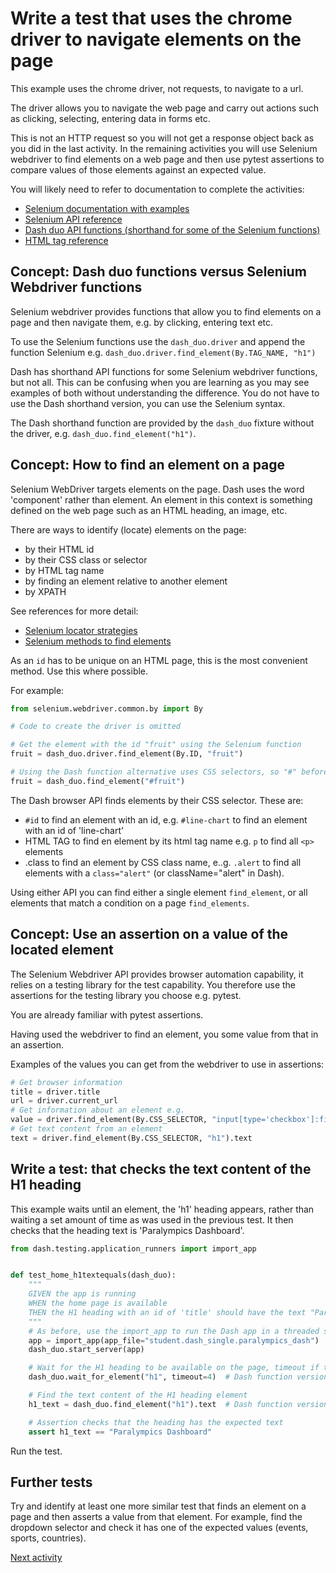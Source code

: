 # Write a test that uses the chrome driver to navigate elements on the page

This example uses the chrome driver, not requests, to navigate to a url.

The driver allows you to navigate the web page and carry out actions such as clicking, selecting, entering data in forms
etc.

This is not an HTTP request so you will not get a response object back as you did in the last activity.
In the remaining activities you will use Selenium webdriver to find elements on a web page and then use pytest
assertions to compare values of those elements against an expected value.

You will likely need to refer to documentation to complete the activities:

- [Selenium documentation with examples](https://www.selenium.dev/documentation/webdriver/)
- [Selenium API reference](https://selenium-python.readthedocs.io/api.html)
- [Dash duo API functions (shorthand for some of the Selenium functions)](https://dash.plotly.com/testing#browser-apis)
- [HTML tag reference](https://www.w3schools.com/tags/default.asp)

## Concept: Dash duo functions versus Selenium Webdriver functions

Selenium webdriver provides functions that allow you to find elements on a page and then navigate them, e.g. by
clicking, entering text etc.

To use the Selenium functions use the `dash_duo.driver` and append the function Selenium e.g.
`dash_duo.driver.find_element(By.TAG_NAME, "h1")`

Dash has shorthand API functions for some Selenium webdriver functions, but not all. This can be confusing when you are
learning as you may see examples of both without understanding the difference. You do not have to use the Dash shorthand
version, you can use the Selenium syntax.

The Dash shorthand function are provided by the `dash_duo` fixture without the driver, e.g.
`dash_duo.find_element("h1")`.

## Concept: How to find an element on a page

Selenium WebDriver targets elements on the page. Dash uses the word 'component' rather than element. An element in this
context is something defined on the web page such as an HTML heading, an image, etc.

There are ways to identify (locate) elements on the page:

- by their HTML id
- by their CSS class or selector
- by HTML tag name
- by finding an element relative to another element
- by XPATH

See references for more detail:

- [Selenium locator strategies](https://www.selenium.dev/documentation/webdriver/elements/locators/)
- [Selenium methods to find elements](https://www.selenium.dev/documentation/webdriver/elements/finders/)

As an `id` has to be unique on an HTML page, this is the most convenient method. Use this where possible.

For example:

```python
from selenium.webdriver.common.by import By

# Code to create the driver is omitted

# Get the element with the id "fruit" using the Selenium function
fruit = dash_duo.driver.find_element(By.ID, "fruit")

# Using the Dash function alternative uses CSS selectors, so "#" before the id name denotes it is an ID
fruit = dash_duo.find_element("#fruit")
```

The Dash browser API finds elements by their CSS selector. These are:

- `#id` to find an element with an id, e.g. `#line-chart` to find an element with an id of 'line-chart'
- HTML TAG to find en element by its html tag name e.g. `p` to find all `<p>` elements
- .class to find an element by CSS class name, e..g. `.alert` to find all elements with a `class="alert"` (or
  className="alert" in Dash).

Using either API you can find either a single element `find_element`, or all elements that match a condition
on a page `find_elements`.

## Concept: Use an assertion on a value of the located element

The Selenium Webdriver API provides browser automation capability, it relies on a testing library for the test
capability. You therefore use the assertions for the testing library you choose e.g. pytest.

You are already familiar with pytest assertions.

Having used the webdriver to find an element, you some value from that in an assertion.

Examples of the values you can get from the webdriver to use in assertions:

```python
# Get browser information
title = driver.title
url = driver.current_url
# Get information about an element e.g. 
value = driver.find_element(By.CSS_SELECTOR, "input[type='checkbox']:first-of-type").is_selected()
# Get text content from an element
text = driver.find_element(By.CSS_SELECTOR, "h1").text
```

## Write a test: that checks the text content of the H1 heading

This example waits until an element, the 'h1' heading appears, rather than waiting a set amount of time as was used in
the previous test. It then checks that the heading text is 'Paralympics Dashboard'.

```python
from dash.testing.application_runners import import_app


def test_home_h1textequals(dash_duo):
    """
    GIVEN the app is running
    WHEN the home page is available
    THEN the H1 heading with an id of 'title' should have the text "Paralympics Dashboard"
    """
    # As before, use the import_app to run the Dash app in a threaded server
    app = import_app(app_file="student.dash_single.paralympics_dash")
    dash_duo.start_server(app)

    # Wait for the H1 heading to be available on the page, timeout if this does not happen within 4 seconds
    dash_duo.wait_for_element("h1", timeout=4)  # Dash function version

    # Find the text content of the H1 heading element
    h1_text = dash_duo.find_element("h1").text  # Dash function version

    # Assertion checks that the heading has the expected text
    assert h1_text == "Paralympics Dashboard"
```

Run the test.

## Further tests

Try and identify at least one more similar test that finds an element on a page and then asserts a value from that
element. For example, find the dropdown selector and check it has one of the expected values (events, sports,
countries).

[Next activity](4-3-interactions.md)